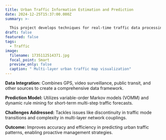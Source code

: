 ```yaml
---
title: Urban Traffic Information Estimation and Prediction
date: 2024-12-25T15:37:00.000Z
summary: >-
  
  This project develops techniques for real-time traffic data processing and prediction, leveraging big data and multi-level urban road network models to improve urban traffic management.
draft: false
featured: false
tags:
  - Traffic
image:
  filename: 1735112514371.jpg
  focal_point: Smart
  preview_only: false
  caption: " Multi-layer urban traffic map visualization"
---
```



**Data Integration:** Combines GPS, video surveillance, public transit, and other sources to create a comprehensive data framework.

**Prediction Model:** Utilizes variable-order Markov models (VOMM) and dynamic rule mining for short-term multi-step traffic forecasts.

**Challenges Addressed:** Tackles issues like discontinuity in traffic mode transitions and complexity in multi-layer network couplings.

**Outcome:** Improves accuracy and efficiency in predicting urban traffic patterns, enabling proactive management strategies.
